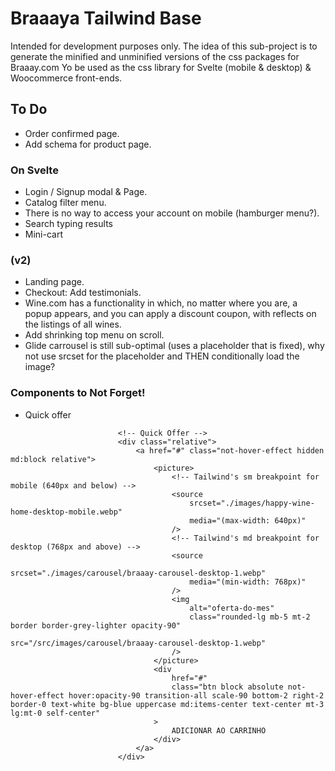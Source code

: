 # Braaaya Tailwind Base

Intended for development purposes only.
The idea of this sub-project is to generate the minified and unminified versions of the css packages for Braaay.com
Yo be used as the css library for Svelte (mobile & desktop) & Woocommerce front-ends.

## To Do

- Order confirmed page.
- Add schema for product page.

### On Svelte

- Login / Signup modal & Page.
- Catalog filter menu.
- There is no way to access your account on mobile (hamburger menu?).
- Search typing results
- Mini-cart

### (v2)

- Landing page.
- Checkout: Add testimonials.
- Wine.com has a functionality in which, no matter where you are, a popup appears, and you can apply a discount coupon, with reflects on the listings of all wines.
- Add shrinking top menu on scroll.
- Glide carrousel is still sub-optimal (uses a placeholder that is fixed), why not use srcset for the placeholder and THEN conditionally load the image?

### Components to Not Forget!

- Quick offer

```
                        <!-- Quick Offer -->
                        <div class="relative">
                            <a href="#" class="not-hover-effect hidden md:block relative">
                                <picture>
                                    <!-- Tailwind's sm breakpoint for mobile (640px and below) -->
                                    <source
                                        srcset="./images/happy-wine-home-desktop-mobile.webp"
                                        media="(max-width: 640px)"
                                    />
                                    <!-- Tailwind's md breakpoint for desktop (768px and above) -->
                                    <source
                                        srcset="./images/carousel/braaay-carousel-desktop-1.webp"
                                        media="(min-width: 768px)"
                                    />
                                    <img
                                        alt="oferta-do-mes"
                                        class="rounded-lg mb-5 mt-2 border border-grey-lighter opacity-90"
                                        src="/src/images/carousel/braaay-carousel-desktop-1.webp"
                                    />
                                </picture>
                                <div
                                    href="#"
                                    class="btn block absolute not-hover-effect hover:opacity-90 transition-all scale-90 bottom-2 right-2 border-0 text-white bg-blue uppercase md:items-center text-center mt-3 lg:mt-0 self-center"
                                >
                                    ADICIONAR AO CARRINHO
                                </div>
                            </a>
                        </div>
```
